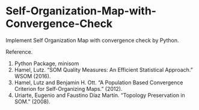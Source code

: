 # Self-Organization-Map-with-Convergence-Check

Implement Self Organization Map with convergence check by Python.

Reference.
1. Python Package, minisom
2. Hamel, Lutz. “SOM Quality Measures: An Efficient Statistical Approach.” WSOM (2016).
3. Hamel, Lutz and Benjamin H. Ott. “A Population Based Convergence Criterion for Self-Organizing Maps.” (2012).
4. Uriarte, Eugenio and Faustino Díaz Martín. “Topology Preservation in SOM.” (2008).

